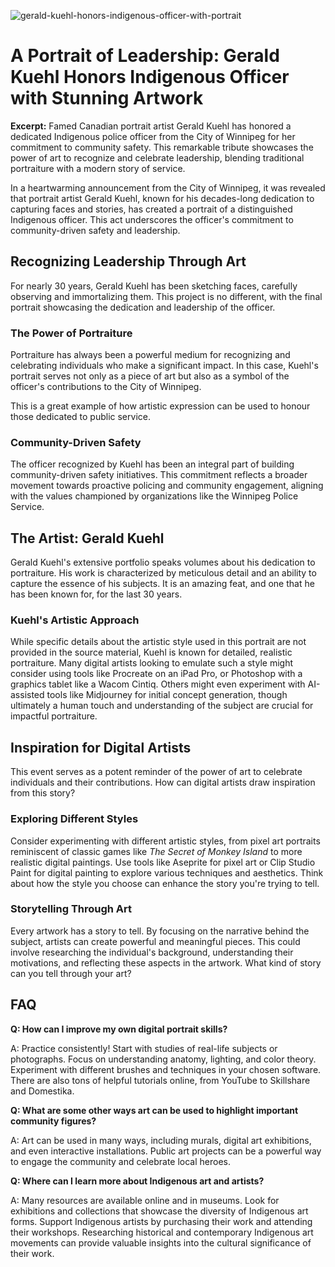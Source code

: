 ![gerald-kuehl-honors-indigenous-officer-with-portrait](https://images.pexels.com/photos/6266683/pexels-photo-6266683.jpeg?auto=compress&cs=tinysrgb&fit=crop&h=627&w=1200)

# A Portrait of Leadership: Gerald Kuehl Honors Indigenous Officer with Stunning Artwork

**Excerpt:** Famed Canadian portrait artist Gerald Kuehl has honored a dedicated Indigenous police officer from the City of Winnipeg for her commitment to community safety. This remarkable tribute showcases the power of art to recognize and celebrate leadership, blending traditional portraiture with a modern story of service.

In a heartwarming announcement from the City of Winnipeg, it was revealed that portrait artist Gerald Kuehl, known for his decades-long dedication to capturing faces and stories, has created a portrait of a distinguished Indigenous officer. This act underscores the officer's commitment to community-driven safety and leadership.

## Recognizing Leadership Through Art

For nearly 30 years, Gerald Kuehl has been sketching faces, carefully observing and immortalizing them. This project is no different, with the final portrait showcasing the dedication and leadership of the officer.

### The Power of Portraiture

Portraiture has always been a powerful medium for recognizing and celebrating individuals who make a significant impact. In this case, Kuehl's portrait serves not only as a piece of art but also as a symbol of the officer's contributions to the City of Winnipeg.

This is a great example of how artistic expression can be used to honour those dedicated to public service.

### Community-Driven Safety

The officer recognized by Kuehl has been an integral part of building community-driven safety initiatives. This commitment reflects a broader movement towards proactive policing and community engagement, aligning with the values championed by organizations like the Winnipeg Police Service.

## The Artist: Gerald Kuehl

Gerald Kuehl's extensive portfolio speaks volumes about his dedication to portraiture. His work is characterized by meticulous detail and an ability to capture the essence of his subjects. It is an amazing feat, and one that he has been known for, for the last 30 years.

### Kuehl's Artistic Approach

While specific details about the artistic style used in this portrait are not provided in the source material, Kuehl is known for detailed, realistic portraiture. Many digital artists looking to emulate such a style might consider using tools like Procreate on an iPad Pro, or Photoshop with a graphics tablet like a Wacom Cintiq. Others might even experiment with AI-assisted tools like Midjourney for initial concept generation, though ultimately a human touch and understanding of the subject are crucial for impactful portraiture.

## Inspiration for Digital Artists

This event serves as a potent reminder of the power of art to celebrate individuals and their contributions. How can digital artists draw inspiration from this story?

### Exploring Different Styles

Consider experimenting with different artistic styles, from pixel art portraits reminiscent of classic games like *The Secret of Monkey Island* to more realistic digital paintings. Use tools like Aseprite for pixel art or Clip Studio Paint for digital painting to explore various techniques and aesthetics. Think about how the style you choose can enhance the story you're trying to tell.

### Storytelling Through Art

Every artwork has a story to tell. By focusing on the narrative behind the subject, artists can create powerful and meaningful pieces. This could involve researching the individual's background, understanding their motivations, and reflecting these aspects in the artwork. What kind of story can you tell through your art?

## FAQ

**Q: How can I improve my own digital portrait skills?**

A: Practice consistently! Start with studies of real-life subjects or photographs. Focus on understanding anatomy, lighting, and color theory. Experiment with different brushes and techniques in your chosen software. There are also tons of helpful tutorials online, from YouTube to Skillshare and Domestika.

**Q: What are some other ways art can be used to highlight important community figures?**

A: Art can be used in many ways, including murals, digital art exhibitions, and even interactive installations. Public art projects can be a powerful way to engage the community and celebrate local heroes. 

**Q: Where can I learn more about Indigenous art and artists?**

A: Many resources are available online and in museums. Look for exhibitions and collections that showcase the diversity of Indigenous art forms. Support Indigenous artists by purchasing their work and attending their workshops. Researching historical and contemporary Indigenous art movements can provide valuable insights into the cultural significance of their work.
